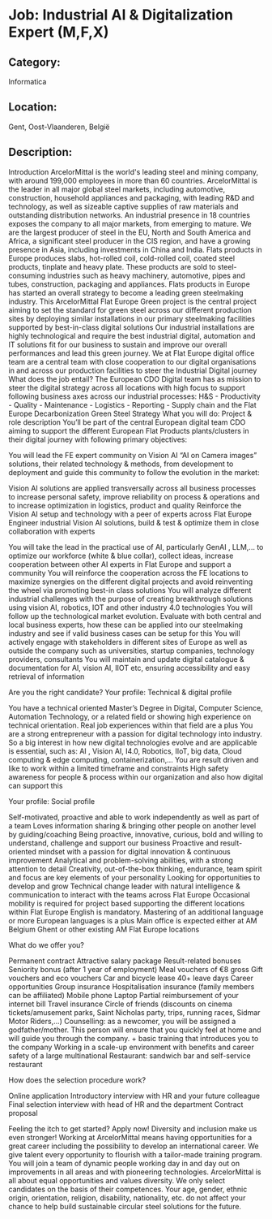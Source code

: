 # Job: Industrial AI & Digitalization Expert (M,F,X)
## Category: 
Informatica
## Location: 
Gent, Oost-Vlaanderen, België
## Description:
Introduction
ArcelorMittal is the world's leading steel and mining company, with around 199,000 employees in more than 60 countries. ArcelorMittal is the leader in all major global steel markets, including automotive, construction, household appliances and packaging, with leading R&D and technology, as well as sizeable captive supplies of raw materials and outstanding distribution networks. An industrial presence in 18 countries exposes the company to all major markets, from emerging to mature. We are the largest producer of steel in the EU, North and South America and Africa, a significant steel producer in the CIS region, and have a growing presence in Asia, including investments in China and India.
Flats products in Europe produces slabs, hot-rolled coil, cold-rolled coil, coated steel products, tinplate and heavy plate. These products are sold to steel-consuming industries such as heavy machinery, automotive, pipes and tubes, construction, packaging and appliances. Flats products in Europe has started an overall strategy to become a leading green steelmaking industry. This ArcelorMittal Flat Europe Green project is the central project aiming to set the standard for green steel across our different production sites by deploying similar installations in our primary steelmaking facilities supported by best-in-class digital solutions 
Our industrial installations are highly technological and require the best industrial digital, automation and IT solutions fit for our business to sustain and improve our overall performances and lead this green journey. We at Flat Europe digital office team are a central team with close cooperation to our digital organisations in and across our production facilities to steer the Industrial Digital journey
What does the job entail?
The European CDO Digital team has as mission to steer the digital strategy across all locations with high focus to support following business axes across our industrial processes: H&S - Productivity - Quality - Maintenance - Logistics - Reporting - Supply chain and the Flat Europe Decarbonization Green Steel Strategy 
What you will do: Project & role description
You’ll be part of the central European digital team CDO aiming to support the different European Flat Products plants/clusters in their digital journey with following primary objectives:   

You will lead the FE expert community on Vision AI “AI on Camera images” solutions, their related technology & methods, from development to deployment and guide this community to follow the evolution in the market:  
  
Vision AI solutions are applied transversally across all business processes to increase personal safety, improve reliability on process & operations and to increase optimization in logistics, product and quality 
Reinforce the Vision AI setup and technology with a peer of experts across Flat Europe 
Engineer industrial Vision AI solutions, build & test & optimize them in close collaboration with experts 

You will take the lead in the practical use of AI, particularly GenAI , LLM,... to optimize our workforce (white & blue collar), collect ideas, increase cooperation between other AI experts in Flat Europe and support a community 
You will reinforce the cooperation across the FE locations to maximize synergies on the different digital projects and avoid reinventing the wheel via promoting best-in class solutions
You will analyze different industrial challenges with the purpose of creating breakthrough solutions using vision AI, robotics, IOT and other industry 4.0 technologies 
You will follow up the technological market evolution. Evaluate with both central and local business experts, how these can be applied into our steelmaking industry and see if valid business cases can be setup for this
You will actively engage with stakeholders in different sites of Europe as well as outside the company such as universities, startup companies, technology providers, consultants
You will maintain and update digital catalogue & documentation for AI, vision AI, IIOT etc, ensuring accessibility and easy retrieval of information

Are you the right candidate?
Your profile: Technical & digital profile 

You have a technical oriented Master’s Degree in Digital, Computer Science, Automation Technology, or a related field or showing high experience on technical orientation. Real job experiences within that field are a plus 
You are a strong entrepreneur with a passion for digital technology into industry. So a big interest in how new digital technologies evolve and are applicable is essential, such as: AI , Vision AI, I4.0, Robotics, IIoT, big data, Cloud computing & edge computing, containerization,…
You are result driven and like to work within a limited timeframe and constraints
High safety awareness for people & process within our organization and also how digital can support this 

Your profile: Social profile

Self-motivated, proactive and able to work independently as well as part of a team
Loves information sharing & bringing other people on another level by guiding/coaching
Being proactive, innovative, curious, bold and willing to understand, challenge and support our business 
Proactive and result-oriented mindset with a passion for digital innovation & continuous improvement
Analytical and problem-solving abilities, with a strong attention to detail
Creativity, out-of-the-box thinking, endurance, team spirit and focus are key elements of your personality
Looking for opportunities to develop and grow
Technical change leader with natural intelligence & communication to interact with the teams across Flat Europe 
Occasional mobility is required for project based supporting the different locations within Flat Europe 
English is mandatory. Mastering of an additional language or more European languages is a plus
Main office is expected either at AM Belgium Ghent or other existing AM Flat Europe locations 

What do we offer you?

Permanent contract
Attractive salary package
Result-related bonuses
Seniority bonus (after 1 year of employment)
Meal vouchers of €8 gross
Gift vouchers and eco vouchers
Car and bicycle lease
40+ leave days
Career opportunities
Group insurance
Hospitalisation insurance (family members can be affiliated)
Mobile phone
Laptop
Partial reimbursement of your internet bill
Travel insurance
Circle of friends (discounts on cinema tickets/amusement parks, Saint Nicholas party, trips, running races, Sidmar Motor Riders,...)
Counselling: as a newcomer, you will be assigned a godfather/mother. This person will ensure that you quickly feel at home and will guide you through the company. + basic training that introduces you to the company
Working in a scale-up environment with benefits and career safety of a large multinational
Restaurant: sandwich bar and self-service restaurant

How does the selection procedure work?

Online application
Introductory interview with HR and your future colleague
Final selection interview with head of HR and the department
Contract proposal

Feeling the itch to get started? Apply now!
Diversity and inclusion make us even stronger!  Working at ArcelorMittal means having opportunities for a great career including the possibility to develop an international career. We give talent every opportunity to flourish with a tailor-made training program. You will join a team of dynamic people working day in and day out on improvements in all areas and with pioneering technologies.
ArcelorMittal is all about equal opportunities and values diversity. We only select candidates on the basis of their competences. Your age, gender, ethnic origin, orientation, religion, disability, nationality, etc. do not affect your chance to help build sustainable circular steel solutions for the future.

